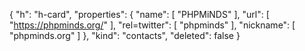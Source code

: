 {
  "h": "h-card",
  "properties": {
    "name": [
      "PHPMiNDS"
    ],
    "url": [
      "https://phpminds.org/"
    ],
    "rel=twitter": [
      "phpminds"
    ],
    "nickname": [
      "phpminds.org"
    ]
  },
  "kind": "contacts",
  "deleted": false
}
